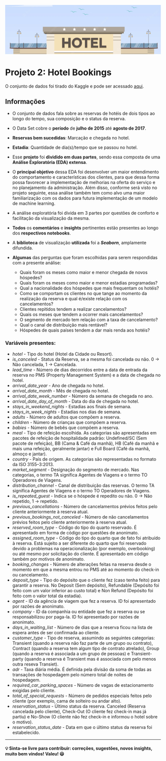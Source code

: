 ![](hotel.png)

# Projeto 2: Hotel Bookings
  O conjunto de dados foi tirado do Kaggle e pode ser acessado [aqui](https://www.kaggle.com/datasets/jessemostipak/hotel-booking-demand). 
  
  ## Informações
- O conjunto de dados fala sobre as reservas de hotéis de dois tipos ao longo do tempo, sua composição e o status da reserva.
- O Data Set cobre o **período** de **julho de 2015** até **agosto de 2017**.
- **Reservas bem sucedidas**: Marcação e chegada no hotel.
- **Estadia**: Quantidade de dia(s)/tempo que se passou no hotel.
- Esse **projeto** foi **dividido em duas partes**, sendo essa composta de uma **Análise Exploratória (EDA) extensa**. 
- O **principal objetivo** dessa EDA foi desenvolver um maior entendimento do comportamento e características dos clientes, para que dessa forma possa favorecer a implementação de melhorias na oferta do serviço e no planejamento da administração. Além disso, conforme será visto no projeto seguinte, essa análise também tem como alvo uma maior familiarização com os dados para futura implementação de um modelo de machine learning.
- A análise exploratória foi divida em 3 partes por questões de conforto e facilitação da visualização da mesma. 
- **Todos** os **comentários** e **insights** pertinentes estão presentes ao longo dos **respectivos notebooks**.
- A **biblioteca** de visualização **utilizada** foi a ***Seaborn***, amplamente difundida.

- **Algumas** das perguntas que foram escolhidas para serem respondidas com a presente análise:
  - Quais foram os meses como maior e menor chegada de novos hóspedes?
  - Quais foram os meses como maior e menor estadias programadas?
  - Qual a nacionalidade dos hóspedes que mais frequentam os hotéis?
  - Como se comportam os clientes no que tange ao momento da realização da reserva e qual é/existe relação com os cancelamentos? 
  - Clientes repitidos tendem a realizar cancelamentos?
  - Quais os meses que tendem a ocorrer mais cancelamentos?
  - O segmento de mercado tem relação com a taxa de cancelamento?
  - Qual o canal de distribuição mais rentável?
  - Hóspedes de quais países tendem a dar mais renda aos hotéis?
  
### Variáveis presentes:

- *hotel* - Tipo do hotel (Hotel da Cidade ou Resort).
- *is_canceled* - Status da Reserva, se a mesma foi cancelada ou não. 0 -> Não cancelada, 1 -> Cancelada.
- *lead_time* - Número de dias decorridos entre a data de entrada da reserva no PMS (Property Management System) e a data de chegada no hotel.
- *arrival_date_year* - Ano de chegada no hotel.
- *arrival_date_month* - Mês de chegada no hotel.
- *arrival_date_week_number* - Número da semana de chegada no ano.
- *arrival_date_day_of_month* - Data do dia de chegada no hotel.
- *stays_in_weekend_nights* - Estadias aos finais de semana.
- *stays_in_week_nights* - Estadias nos dias de semana. 
- *adults* - Número de adultos que compõem a reserva. 
- *children* - Número de crianças que compõem a reserva. 
- *babies* - Número de bebês que compõem a reserva.
- *meal* - Tipo de refeição escolhida. As categorias são apresentadas em pacotes de refeição de hospitalidade padrão: Undefined/SC (Sem pacote de refeição), BB (Cama & Café da manhã), HB (Café da manhã e mais uma refeição, geralmente jantar) e Full Board (Café da manhã, almoço e jantar).
- *country* - País de origem. As categorias são representadas no formato da ISO 3155–3:2013.
- *market_segment* - Designação do segmento de mercado. Nas categorias, o termo TA significa Agentes de Viagens e o termo TO Operadores de Viagens. 
- *distribution_channel* - Canal de distribuição das reservas. O termo TA significa Agentes de Viagens e o termo TO Operadores de Viagens.
- *is_repeated_guest* - Indica se o hóspede é repedito ou não. 0 -> Não repetido, 1 -> repetido.
- *previous_cancellations* - Número de cancelamentos prévios feitos pelo cliente anteriormente à reserva atual. 
- *previous_bookings_not_canceled* - Número de não cancelamentos prévios feitos pelo cliente anteriormente à reserva atual. 
- *reserved_room_type* - Código do tipo do quarto reservado. É apresentado em forma de código por questões de anonimato. 
- *assigned_room_type* - Código do tipo do quarto que de fato foi atribuído à reserva. Está sujeito a ser diferente do quarto que foi reservado devido a problemas na operacionalização (por exemplo, overbooking) ou até mesmo por solicitação do cliente. É apresentado em código também por motivos de anonimato.   
- *booking_changes* - Número de alterações feitas na reserva desde o momento em que a mesma entrou no PMS até ao momento do check-in ou cancelamento.
- *deposit_type* - Tipo do depósito que o cliente fez (caso tenha feito) para garantir a reserva. No Deposit (Sem depósito), Refundable (Depósito foi feito com um valor inferior ao custo total) e Non Refund (Depósito foi feito com o valor total da estadia). 
- *agent* - ID da agência de viagem que fez a reserva. ID foi apresentado por razões de anonimato.
- *company* - ID da companhia ou entidade que fez a reserva ou se responsabilizou por paga-la. ID foi apresentado por razões de anonimato. 
- *days_in_waiting_list* - Número de dias que a reserva ficou na lista de espera antes de ser confirmada ao cliente.
- *customer_type* - Tipo de reserva, assumindo as seguintes categorias: Transient (quando a reserva não faz parte de um grupo ou contrato), Contract (quando a reserva tem algum tipo de contrato atrelado), Group (quando a reserva é associada a um grupo de pessoas) e Transient-party (quando a reserva é Transient mas é associada com pelo menos outra reseva Transiet).
- *adr* - Taxa diária média. É definida pela divisão da soma de todas as transações de hospedagem pelo número total de noites de hospedagem.
- *required_car_parking_spaces* - Número de vagas de estacionamento exigidas pelo cliente.
- *total_of_special_requests* - Número de pedidos especiais feitos pelo cliente (por exemplo, cama de solteiro ou andar alto).
- *reservation_status* - Último status da reserva. Canceled (Reserva cancelada pelo cliente), Check-Out (O cliente fez check-in mas já partiu) e No-Show (O cliente não fez check-in e informou o hotel sobre o motivo).
- *reservation_status_date* - Data em que o último status da reserva foi estabelecido.

---
#### 💡 Sinta-se livre para contribuir: correções, sugestões, novos insights, muito bem vindos! Valeu! :smiley:
